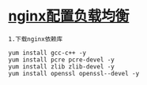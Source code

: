 # [nginx配置负载均衡](https://www.jianshu.com/p/34af13579c75)
	1.下载nginx依赖库  
```
yum install gcc-c++ -y  
yum install pcre pcre-devel -y  
yum install zlib zlib-devel -y  
yum install openssl openssl--devel -y  
```
